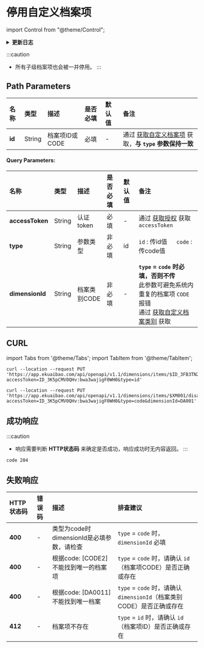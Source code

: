 # 停用自定义档案项

import Control from "@theme/Control";

<Control
method="PUT"
url="/api/openapi/v1.1/dimensions/items/$`id`/disable"
/>

<details>
  <summary><b>更新日志</b></summary>
  <div>

  [**1.7.2**](/docs/open-api/notice/update-log#172) -> 🚀 接口升级 `v1.1` 版本，新增 `type` 类型参数，支持 `id` 或 `code` 传参。<br/>

  </div>
</details>

:::caution
- 所有子级档案项也会被一并停用。
:::

## Path Parameters

| 名称 | 类型 | 描述 | 是否必填 | 默认值 | 备注 |
| :--- | :--- | :--- | :--- |:--- | :--- |
| **id** | String  | 档案项ID或CODE | 必填| - | 通过 [获取自定义档案项](/docs/open-api/dimensions/get-dimension-items) 获取，**与 `type` 参数保持一致** |

#### Query Parameters:

| 名称 | 类型 | 描述 | 是否必填 | 默认值 | 备注 |
| :--- | :--- | :--- | :--- |:--- | :--- |
| **accessToken** | String | 认证token   | 必填   | - | 通过 [获取授权](/docs/open-api/getting-started/auth) 获取 `accessToken` |
| **type**        | String | 参数类型     | 非必填 | id | `id` : 传id值 &emsp; `code` : 传code值 |
| **dimensionId** | String | 档案类别CODE | 非必填 | - | **`type` = `code` 时必填，否则不传**<br/>此参数可避免系统内重复的档案项 `CODE` 报错<br/>通过 [获取自定义档案类别](/docs/open-api/dimensions/get-dimensions) 获取 |

## CURL
import Tabs from '@theme/Tabs';
import TabItem from '@theme/TabItem';

<Tabs>
<TabItem value="id" label="id" default>

```shell
curl --location --request PUT 'https://app.ekuaibao.com/api/openapi/v1.1/dimensions/items/$ID_3FB3TN259U0/disable?accessToken=ID_3K5pCMV0QHv:bwa3wajigF0WH0&type=id'
```
</TabItem>
<TabItem value="code" label="code">

```shell
curl --location --request PUT 'https://app.ekuaibao.com/api/openapi/v1.1/dimensions/items/$XM001/disable?accessToken=ID_3K5pCMV0QHv:bwa3wajigF0WH0&type=code&dimensionId=DA001'
```
</TabItem>
</Tabs>

## 成功响应
:::caution
- 响应需要判断 **HTTP状态码** 来确定是否成功，响应成功时无内容返回。
:::

```text
code 204 
```

## 失败响应
| HTTP状态码 | 错误码 | 描述 | 排查建议 |
| :--- | :--- | :--- | :--- |
| **400** | - | 类型为code时dimensionId是必填参数，请检查 | `type` = `code` 时，`dimensionId` 必填 | 
| **400** | - | 根据code: [CODE2]不能找到唯一的档案项     | `type` = `code` 时，请确认 `id`（档案项CODE）是否正确或存在 | 
| **400** | - | 根据code: [DA0011]不能找到唯一档案       | `type` = `code` 时，请确认 `dimensionId`（档案类别CODE）是否正确或存在 | 
| **412** | - | 档案项不存在                           | `type` = `id` 时，请确认 `id`（档案项ID）是否正确或存在 | 

















